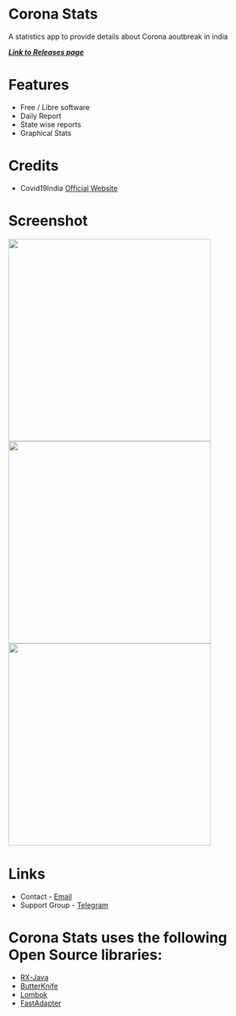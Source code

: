 # Corona Stats

A statistics app to provide details about Corona aoutbreak in india

[***Link to Releases page***](https://gitlab.com/AuroraOSS/CoronaStats/-/releases)

# Features

* Free / Libre software
* Daily Report
* State wise reports
* Graphical Stats

# Credits
*  Covid19India  [Official Website](https://www.covid19india.org/)

# Screenshot

<img src="https://i.imgur.com/TabVlQL.png" height="400"><img src="https://i.imgur.com/gm1rD2Y.png" height="400"><img src="https://i.imgur.com/3FWSq3f.png" height="400">

# Links

* Contact - [Email](auroraoss.dev@gmail.com)
* Support Group - [Telegram](https://t.me/AuroraOfficial)

# Corona Stats uses the following Open Source libraries:

* [RX-Java](https://github.com/ReactiveX/RxJava)
* [ButterKnife](https://github.com/JakeWharton/butterknife)
* [Lombok](https://projectlombok.org/)
* [FastAdapter](https://github.com/mikepenz/FastAdapter)
